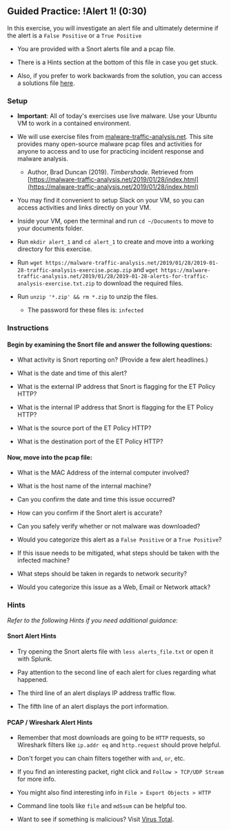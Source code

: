 ## Guided Practice: !Alert 1! (0:30)

In this exercise, you will investigate an alert file and ultimately determine if the alert is a `False Positive` or a `True Positive`

- You are provided with a Snort alerts file and a pcap file.

- There is a Hints section at the bottom of this file in case you get stuck. 

- Also, if you prefer to work backwards from the solution, you can access a solutions file [here](Activities/Alert_1/Solved/Readme.md). 

### Setup

- **Important**: All of today's exercises use live malware. Use your Ubuntu VM to work in a contained environment.

- We will use exercise files from [malware-traffic-analysis.net](malware-traffic-analysis.net). This site provides many open-source malware pcap files and activities for anyone to access and to use for practicing incident response and malware analysis.

    - Author, Brad Duncan (2019). *Timbershade*. Retrieved from [https://malware-traffic-analysis.net/2019/01/28/index.html](https://malware-traffic-analysis.net/2019/01/28/index.html)

- You may find it convenient to setup Slack on your VM, so you can access activities and links directly on your VM.

- Inside your VM, open the terminal and run `cd ~/Documents` to move to your documents folder.

- Run `mkdir alert_1` and `cd alert_1` to create and move into a working directory for this exercise.

- Run `wget https://malware-traffic-analysis.net/2019/01/28/2019-01-28-traffic-analysis-exercise.pcap.zip` and `wget https://malware-traffic-analysis.net/2019/01/28/2019-01-28-alerts-for-traffic-analysis-exercise.txt.zip` to download the required files.

- Run `unzip '*.zip' && rm *.zip` to unzip the files. 
    - The password for these files is: `infected`

### Instructions

#### Begin by examining the Snort file and answer the following questions:

- What activity is Snort reporting on? (Provide a few alert headlines.)

- What is the date and time of this alert?

- What is the external IP address that Snort is flagging for the ET Policy HTTP?

- What is the internal IP address that Snort is flagging for the ET Policy HTTP?

- What is the source port of the ET Policy HTTP?

- What is the destination port of the ET Policy HTTP?

#### Now, move into the pcap file:

- What is the MAC Address of the internal computer involved?

- What is the host name of the internal machine?

- Can you confirm the date and time this issue occurred?

- How can you confirm if the Snort alert is accurate?

- Can you safely verify whether or not malware was downloaded?

- Would you categorize this alert as a `False Positive` or a `True Positive`?

- If this issue needs to be mitigated, what steps should be taken with the infected machine?

- What steps should be taken in regards to network security?

- Would you categorize this issue as a Web, Email or Network attack?

### Hints

_Refer to the following Hints if you need additional guidance:_

#### Snort Alert Hints

- Try opening the Snort alerts file with `less alerts_file.txt` or open it with Splunk.

- Pay attention to the second line of each alert for clues regarding what happened.

- The third line of an alert displays IP address traffic flow.

- The fifth line of an alert displays the port information.

#### PCAP / Wireshark Alert Hints

- Remember that most downloads are going to be `HTTP` requests, so Wireshark filters like `ip.addr eq` and `http.request` should prove helpful.

- Don't forget you can chain filters together with `and`, `or`, etc.

- If you find an interesting packet, right click and `Follow > TCP/UDP Stream` for more info.

- You might also find interesting info in `File > Export Objects > HTTP`

- Command line tools like `file` and `md5sum` can be helpful too.

- Want to see if something is malicious? Visit [Virus Total](https://www.virustotal.com/#/home/upload).